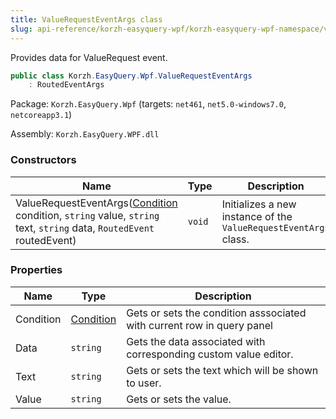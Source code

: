 ```yaml
---
title: ValueRequestEventArgs class
slug: api-reference/korzh-easyquery-wpf/korzh-easyquery-wpf-namespace/valuerequesteventargs-class
---
```

Provides data for ValueRequest event.
```csharp
public class Korzh.EasyQuery.Wpf.ValueRequestEventArgs
    : RoutedEventArgs

```
Package: `Korzh.EasyQuery.Wpf` (targets: `net461`, `net5.0-windows7.0`, `netcoreapp3.1`)

Assembly: `Korzh.EasyQuery.WPF.dll`

### Constructors

| Name | Type | Description | 
| --- | --- | --- | 
| ValueRequestEventArgs([Condition](api-reference/korzh-easyquery/korzh-easyquery-namespace/condition-class) condition, `string` value, `string` text, `string` data, `RoutedEvent` routedEvent) | `void` | Initializes a new instance of the `ValueRequestEventArgs` class. | 


### Properties

| Name | Type | Description | 
| --- | --- | --- | 
| Condition | [Condition](api-reference/korzh-easyquery/korzh-easyquery-namespace/condition-class) | Gets or sets the condition asssociated with current row in query panel | 
| Data | `string` | Gets the data associated with corresponding custom value editor. | 
| Text | `string` | Gets or sets the text which will be shown to user. | 
| Value | `string` | Gets or sets the value. |